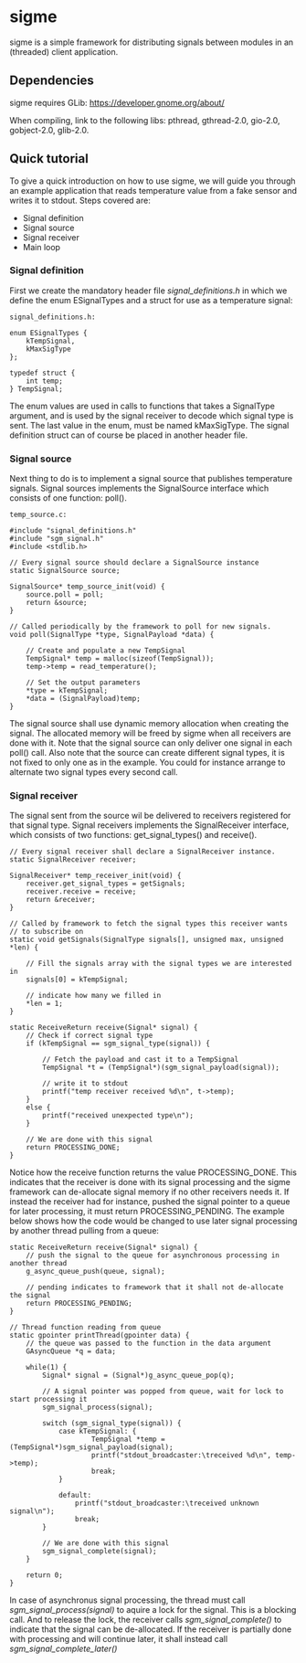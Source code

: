# sigme
sigme is a simple framework for distributing signals between modules in an (threaded) client application. 

## Dependencies
sigme requires GLib: https://developer.gnome.org/about/

When compiling, link to the following libs: pthread, gthread-2.0, gio-2.0, gobject-2.0, glib-2.0.

## Quick tutorial
To give a quick introduction on how to use sigme, we will guide you through an example application that reads temperature value from a fake sensor and writes it to stdout. Steps covered are:
 * Signal definition
 * Signal source
 * Signal receiver
 * Main loop

### Signal definition
First we create the mandatory header file *signal_definitions.h* in which we define the enum ESignalTypes and a struct for use as a temperature signal:
```
signal_definitions.h:

enum ESignalTypes {
    kTempSignal,
    kMaxSigType
};

typedef struct {
    int temp;
} TempSignal;
```
The enum values are used in calls to functions that takes a SignalType argument, and is used by the signal receiver to decode which signal type is sent. The last value in the enum, must be named kMaxSigType.
The signal definition struct can of course be placed in another header file.

### Signal source
Next thing to do is to implement a signal source that publishes temperature signals. Signal sources implements the SignalSource interface which consists of one function: poll(). 

```
temp_source.c:

#include "signal_definitions.h"
#include "sgm_signal.h"
#include <stdlib.h>

// Every signal source should declare a SignalSource instance
static SignalSource source;

SignalSource* temp_source_init(void) {
    source.poll = poll;
    return &source;
}

// Called periodically by the framework to poll for new signals.
void poll(SignalType *type, SignalPayload *data) {

    // Create and populate a new TempSignal
    TempSignal* temp = malloc(sizeof(TempSignal));
    temp->temp = read_temperature();
    
    // Set the output parameters
    *type = kTempSignal;
    *data = (SignalPayload)temp;
}
```
The signal source shall use dynamic memory allocation when creating the signal. The allocated memory will be freed by sigme when all receivers are done with it.
Note that the signal source can only deliver one signal in each poll() call. Also note that the source can create different signal types, it is not fixed to only one as in the example. You could for instance arrange to alternate two signal types every second call.

### Signal receiver
The signal sent from the source wil be delivered to receivers registered for that signal type. Signal receivers implements the SignalReceiver interface, which consists of two functions: get_signal_types() and receive().
```
// Every signal receiver shall declare a SignalReceiver instance.
static SignalReceiver receiver;

SignalReceiver* temp_receiver_init(void) {
    receiver.get_signal_types = getSignals;
    receiver.receive = receive;
    return &receiver;
}

// Called by framework to fetch the signal types this receiver wants
// to subscribe on
static void getSignals(SignalType signals[], unsigned max, unsigned *len) {

    // Fill the signals array with the signal types we are interested in
    signals[0] = kTempSignal;
    
    // indicate how many we filled in
    *len = 1;
}

static ReceiveReturn receive(Signal* signal) {
    // Check if correct signal type
    if (kTempSignal == sgm_signal_type(signal)) {
    
        // Fetch the payload and cast it to a TempSignal
        TempSignal *t = (TempSignal*)(sgm_signal_payload(signal));
    
        // write it to stdout
        printf("temp receiver received %d\n", t->temp);
    }
    else {
        printf("received unexpected type\n");
    }
    
    // We are done with this signal
    return PROCESSING_DONE;
}
```
Notice how the receive function returns the value PROCESSING_DONE. This indicates that the receiver is done with its signal processing and the sigme framework can de-allocate signal memory if no other receivers needs it. If instead the receiver had for instance, pushed the signal pointer to a queue for later processing, it must return PROCESSING_PENDING. 
The example below shows how the code would be changed to use later signal processing by another thread pulling from a queue:
```
static ReceiveReturn receive(Signal* signal) {
    // push the signal to the queue for asynchronous processing in another thread
    g_async_queue_push(queue, signal);
    
    // pending indicates to framework that it shall not de-allocate the signal
    return PROCESSING_PENDING;
}

// Thread function reading from queue
static gpointer printThread(gpointer data) {
    // the queue was passed to the function in the data argument
    GAsyncQueue *q = data;

    while(1) {
        Signal* signal = (Signal*)g_async_queue_pop(q);
        
        // A signal pointer was popped from queue, wait for lock to start processing it
        sgm_signal_process(signal);
        
        switch (sgm_signal_type(signal)) {
            case kTempSignal: {
                    TempSignal *temp = (TempSignal*)sgm_signal_payload(signal);
                    printf("stdout_broadcaster:\treceived %d\n", temp->temp);
                    break;
            }

            default:
                printf("stdout_broadcaster:\treceived unknown signal\n");
                break;
        }

        // We are done with this signal
        sgm_signal_complete(signal);
    }

    return 0;
}
```
In case of asynchronus signal processing, the thread must call *sgm_signal_process(signal)* to aquire a lock for the signal. This is a blocking call. And to release the lock, the receiver calls *sgm_signal_complete()* to indicate that the signal can be de-allocated.
If the receiver is partially done with processing and will continue later, it shall instead call *sgm_signal_complete_later()*

